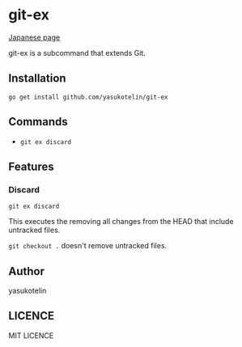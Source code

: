 # git-ex

[Japanese page](./README-JP.md)

git-ex is a subcommand that extends Git.

## Installation

```
go get install github.com/yasukotelin/git-ex
```

## Commands

- `git ex discard`

## Features

### Discard

```
git ex discard
```

This executes the removing all changes from the HEAD that include untracked files.

`git checkout .` doesn't remove untracked files.

## Author

yasukotelin

## LICENCE

MIT LICENCE